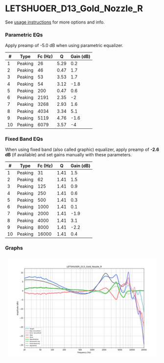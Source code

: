 # LETSHUOER_D13_Gold_Nozzle_R
See [usage instructions](https://github.com/jaakkopasanen/AutoEq#usage) for more options and info.

### Parametric EQs
Apply preamp of -5.0 dB when using parametric equalizer.

|   # | Type    |   Fc (Hz) |    Q |   Gain (dB) |
|-----|---------|-----------|------|-------------|
|   1 | Peaking |        26 | 5.29 |         0.2 |
|   2 | Peaking |        46 | 0.47 |         1.7 |
|   3 | Peaking |        53 | 3.53 |         1.7 |
|   4 | Peaking |        54 | 3.12 |        -1.8 |
|   5 | Peaking |       200 | 0.47 |         0.6 |
|   6 | Peaking |      2191 | 2.35 |        -2   |
|   7 | Peaking |      3268 | 2.93 |         1.6 |
|   8 | Peaking |      4034 | 3.34 |         5.1 |
|   9 | Peaking |      5119 | 4.76 |        -1.6 |
|  10 | Peaking |      6079 | 3.57 |        -4   |

### Fixed Band EQs
When using fixed band (also called graphic) equalizer, apply preamp of **-2.6 dB** (if available) and set gains manually with these parameters.

|   # | Type    |   Fc (Hz) |    Q |   Gain (dB) |
|-----|---------|-----------|------|-------------|
|   1 | Peaking |        31 | 1.41 |         1.5 |
|   2 | Peaking |        62 | 1.41 |         1.5 |
|   3 | Peaking |       125 | 1.41 |         0.9 |
|   4 | Peaking |       250 | 1.41 |         0.6 |
|   5 | Peaking |       500 | 1.41 |         0.3 |
|   6 | Peaking |      1000 | 1.41 |         0.1 |
|   7 | Peaking |      2000 | 1.41 |        -1.9 |
|   8 | Peaking |      4000 | 1.41 |         3.1 |
|   9 | Peaking |      8000 | 1.41 |        -2.2 |
|  10 | Peaking |     16000 | 1.41 |         0.4 |

### Graphs
![](./LETSHUOER_D13_Gold_Nozzle_R.png)
